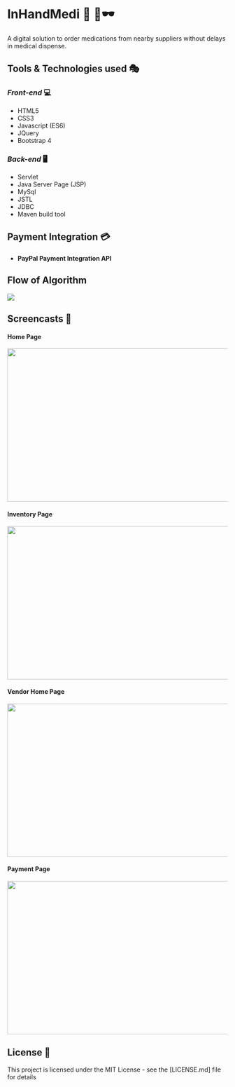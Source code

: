 # InHandMedi :ticket: :convenience_store::dark_sunglasses:

A digital solution to order medications from nearby suppliers without delays in medical dispense.

## Tools & Technologies used :performing_arts:

### *Front-end* :computer:

* HTML5
* CSS3
* Javascript (ES6)
* JQuery
* Bootstrap 4


### *Back-end* :desktop_computer:

* Servlet
* Java Server Page (JSP)
* MySql
* JSTL
* JDBC
* Maven build tool




## Payment Integration :credit_card:
* #### PayPal Payment Integration API

## Flow of Algorithm
  <img src="https://user-images.githubusercontent.com/46738104/183714067-87eef435-8a62-4799-8ee2-229526503939.png" />
 
 ## Screencasts :iphone:
 
 #### Home Page
<img src="https://user-images.githubusercontent.com/46738104/183714761-7531c475-bf15-4111-9a73-70947ff12504.png" width="650" height="350" />

#### Inventory Page
<img src="https://user-images.githubusercontent.com/46738104/183714835-80ce991c-1856-4e62-ba02-3910f994edbe.png" width="650" height="350" />

 #### Vendor Home Page
<img src="https://user-images.githubusercontent.com/46738104/183715043-0f71163d-c734-403b-8bac-ca88bcb76580.png" width="650" height="350" />

#### Payment Page
<img src="https://user-images.githubusercontent.com/46738104/183715157-f0be330d-fb72-46cf-a8ae-b379fb2c930d.png" width="650" height="350" />


        




## License :rocket:

This project is licensed under the MIT License - see the [LICENSE.md] file for details

